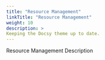 ```yaml
---
title: "Resource Management"
linkTitle: "Resource Management"
weight: 10
description: >
Keeping the Docsy theme up to date.
---
```


Resource Management Description
